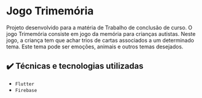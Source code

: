 # Jogo Trimemória

Projeto desenvolvido para a matéria de Trabalho de conclusão de curso. O jogo Trimemória consiste em jogo da memória para crianças autistas. Neste jogo, a criança tem que achar trios de cartas associados a um determinado tema. Este tema pode ser emoções, animais e outros temas desejados.

## ✔️ Técnicas e tecnologias utilizadas

- ``Flutter``
- ``Firebase``

